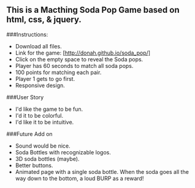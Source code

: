 ## This is a Macthing Soda Pop Game based on html, css, & jquery.

###Instructions:
* Download all files.
* Link for the game: [http://donah.github.io/soda_pop/]
* Click on the empty space to reveal the Soda pops.
* Player has 60 seconds to match all soda pops.
* 100 points for matching each pair.
* Player 1 gets to go first.
* Responsive design.

###User Story
* I'd like the game to be fun.
* I'd it to be colorful.
* I'd like it to be intuitive.

###Future Add on
* Sound would be nice.
* Soda Bottles with recognizable logos.
* 3D soda bottles (maybe).
* Better buttons.
* Animated page with a single soda bottle. When the soda goes all the way down to the bottom, a loud BURP as a reward!
